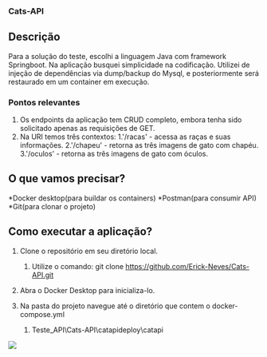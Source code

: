 ### Cats-API

## Descrição

Para a solução do teste, escolhi a linguagem Java com framework Springboot.
Na aplicação busquei simplicidade na codificação.
Utilizei de injeção de dependências via dump/backup do Mysql, e posteriormente será restaurado em um container em execução. 

### Pontos relevantes

1. Os endpoints da aplicação tem CRUD completo, embora tenha sido solicitado apenas as requisições de GET.
2. Na URI temos três contextos:
	1.'/racas' - acessa as raças e suas informações.
	2.'/chapeu' - retorna as três imagens de gato com chapéu.
	3.'/oculos' - retorna as três imagens de gato com óculos.

## O que vamos precisar?

*Docker desktop(para buildar os containers)
*Postman(para consumir API)
*Git(para clonar o projeto)

## Como executar a aplicação?

1. Clone o repositório em seu diretório local.
	1. Utilize o comando: git clone https://github.com/Erick-Neves/Cats-API.git

2. Abra o Docker Desktop para inicializa-lo.

3. Na pasta do projeto navegue até o diretório que contem o docker-compose.yml
	1. Teste_API\Cats-API\catapideploy\catapi
<img align="center" src="https://i.imgur.com/2RQ8LJR.jpg"/>
